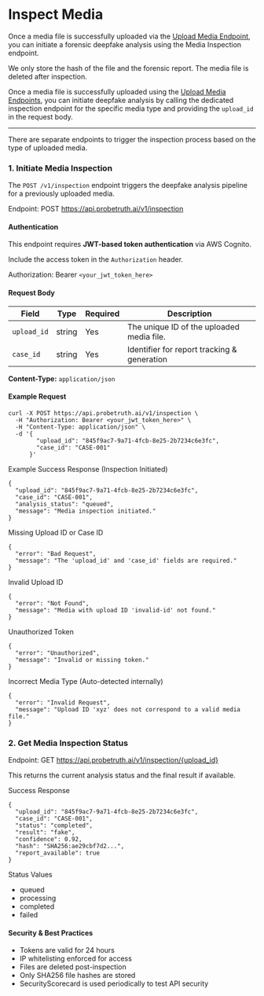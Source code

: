 # Inspect Media
Once a media file is successfully uploaded via the [Upload Media Endpoint](upload.md), you can initiate a forensic deepfake analysis using the Media Inspection endpoint.

We only store the hash of the file and the forensic report. The media file is deleted after inspection.

Once a media file is successfully uploaded using the [Upload Media Endpoints](upload.md), you can initiate deepfake analysis by calling the dedicated inspection endpoint for the specific media type and providing the `upload_id` in the request body.

---
There are separate endpoints to trigger the inspection process based on the type of uploaded media.

### 1. Initiate Media Inspection

The `POST /v1/inspection` endpoint triggers the deepfake analysis pipeline for a previously uploaded media.

Endpoint: 
POST https://api.probetruth.ai/v1/inspection

#### Authentication

This endpoint requires **JWT-based token authentication** via AWS Cognito.

Include the access token in the `Authorization` header.

Authorization: Bearer `<your_jwt_token_here>`


#### Request Body

| Field       | Type   | Required | Description                                  |
|-------------|--------|----------|----------------------------------------------|
| `upload_id` | string | Yes      | The unique ID of the uploaded media file.    |
| `case_id`   | string | Yes      | Identifier for report tracking & generation  |

**Content-Type:** `application/json`

#### Example Request
```
curl -X POST https://api.probetruth.ai/v1/inspection \
  -H "Authorization: Bearer <your_jwt_token_here>" \
  -H "Content-Type: application/json" \
  -d '{
        "upload_id": "845f9ac7-9a71-4fcb-8e25-2b7234c6e3fc",
        "case_id": "CASE-001"
      }'

```

Example Success Response (Inspection Initiated)
```
{
  "upload_id": "845f9ac7-9a71-4fcb-8e25-2b7234c6e3fc",
  "case_id": "CASE-001",
  "analysis_status": "queued",
  "message": "Media inspection initiated."
}
```

Missing Upload ID or Case ID
```
{
  "error": "Bad Request",
  "message": "The 'upload_id' and 'case_id' fields are required."
}
```
Invalid Upload ID
```
{
  "error": "Not Found",
  "message": "Media with upload ID 'invalid-id' not found."
}
```
Unauthorized Token
```
{
  "error": "Unauthorized",
  "message": "Invalid or missing token."
}
```
Incorrect Media Type (Auto-detected internally)
```
{
  "error": "Invalid Request",
  "message": "Upload ID 'xyz' does not correspond to a valid media file."
}
```

### 2. Get Media Inspection Status
Endpoint:
GET https://api.probetruth.ai/v1/inspection/{upload_id}

This returns the current analysis status and the final result if available.

Success Response
```
{
  "upload_id": "845f9ac7-9a71-4fcb-8e25-2b7234c6e3fc",
  "case_id": "CASE-001",
  "status": "completed",
  "result": "fake",
  "confidence": 0.92,
  "hash": "SHA256:ae29cbf7d2...",
  "report_available": true
}
```
Status Values
- queued
- processing
- completed
- failed

#### Security & Best Practices
- Tokens are valid for 24 hours  
- IP whitelisting enforced for access  
- Files are deleted post-inspection  
- Only SHA256 file hashes are stored  
- SecurityScorecard is used periodically to test API security  